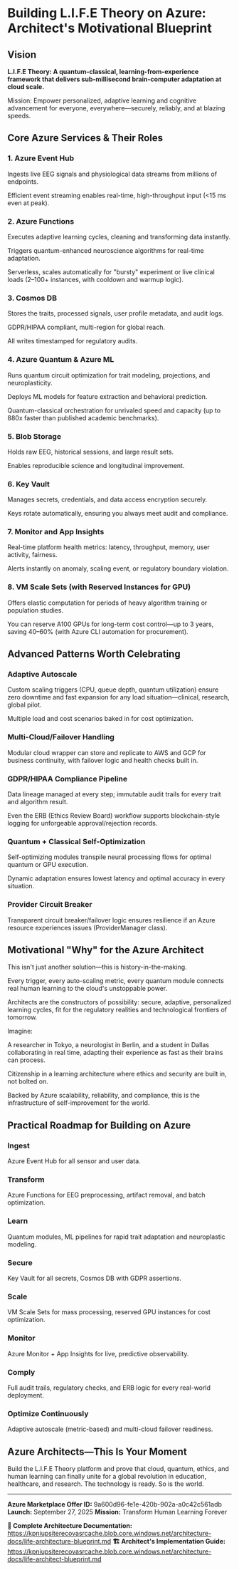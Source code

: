 # Building L.I.F.E Theory on Azure: Architect's Motivational Blueprint

## Vision

**L.I.F.E Theory: A quantum-classical, learning-from-experience framework that delivers sub-millisecond brain-computer adaptation at cloud scale.**

Mission: Empower personalized, adaptive learning and cognitive advancement for everyone, everywhere—securely, reliably, and at blazing speeds.

## Core Azure Services & Their Roles

### 1. Azure Event Hub

Ingests live EEG signals and physiological data streams from millions of endpoints.

Efficient event streaming enables real-time, high-throughput input (<15 ms even at peak).

### 2. Azure Functions

Executes adaptive learning cycles, cleaning and transforming data instantly.

Triggers quantum-enhanced neuroscience algorithms for real-time adaptation.

Serverless, scales automatically for "bursty" experiment or live clinical loads (2–100+ instances, with cooldown and warmup logic).

### 3. Cosmos DB

Stores the traits, processed signals, user profile metadata, and audit logs.

GDPR/HIPAA compliant, multi-region for global reach.

All writes timestamped for regulatory audits.

### 4. Azure Quantum & Azure ML

Runs quantum circuit optimization for trait modeling, projections, and neuroplasticity.

Deploys ML models for feature extraction and behavioral prediction.

Quantum-classical orchestration for unrivaled speed and capacity (up to 880x faster than published academic benchmarks).

### 5. Blob Storage

Holds raw EEG, historical sessions, and large result sets.

Enables reproducible science and longitudinal improvement.

### 6. Key Vault

Manages secrets, credentials, and data access encryption securely.

Keys rotate automatically, ensuring you always meet audit and compliance.

### 7. Monitor and App Insights

Real-time platform health metrics: latency, throughput, memory, user activity, fairness.

Alerts instantly on anomaly, scaling event, or regulatory boundary violation.

### 8. VM Scale Sets (with Reserved Instances for GPU)

Offers elastic computation for periods of heavy algorithm training or population studies.

You can reserve A100 GPUs for long-term cost control—up to 3 years, saving 40–60% (with Azure CLI automation for procurement).

## Advanced Patterns Worth Celebrating

### Adaptive Autoscale

Custom scaling triggers (CPU, queue depth, quantum utilization) ensure zero downtime and fast expansion for any load situation—clinical, research, global pilot.

Multiple load and cost scenarios baked in for cost optimization.

### Multi-Cloud/Failover Handling

Modular cloud wrapper can store and replicate to AWS and GCP for business continuity, with failover logic and health checks built in.

### GDPR/HIPAA Compliance Pipeline

Data lineage managed at every step; immutable audit trails for every trait and algorithm result.

Even the ERB (Ethics Review Board) workflow supports blockchain-style logging for unforgeable approval/rejection records.

### Quantum + Classical Self-Optimization

Self-optimizing modules transpile neural processing flows for optimal quantum or GPU execution.

Dynamic adaptation ensures lowest latency and optimal accuracy in every situation.

### Provider Circuit Breaker

Transparent circuit breaker/failover logic ensures resilience if an Azure resource experiences issues (ProviderManager class).

## Motivational "Why" for the Azure Architect

This isn't just another solution—this is history-in-the-making.

Every trigger, every auto-scaling metric, every quantum module connects real human learning to the cloud's unstoppable power.

Architects are the constructors of possibility: secure, adaptive, personalized learning cycles, fit for the regulatory realities and technological frontiers of tomorrow.

Imagine:

A researcher in Tokyo, a neurologist in Berlin, and a student in Dallas collaborating in real time, adapting their experience as fast as their brains can process.

Citizenship in a learning architecture where ethics and security are built in, not bolted on.

Backed by Azure scalability, reliability, and compliance, this is the infrastructure of self-improvement for the world.

## Practical Roadmap for Building on Azure

### Ingest

Azure Event Hub for all sensor and user data.

### Transform

Azure Functions for EEG preprocessing, artifact removal, and batch optimization.

### Learn

Quantum modules, ML pipelines for rapid trait adaptation and neuroplastic modeling.

### Secure

Key Vault for all secrets, Cosmos DB with GDPR assertions.

### Scale

VM Scale Sets for mass processing, reserved GPU instances for cost optimization.

### Monitor

Azure Monitor + App Insights for live, predictive observability.

### Comply

Full audit trails, regulatory checks, and ERB logic for every real-world deployment.

### Optimize Continuously

Adaptive autoscale (metric-based) and multi-cloud failover readiness.

## Azure Architects—This Is Your Moment

Build the L.I.F.E Theory platform and prove that cloud, quantum, ethics, and human learning can finally unite for a global revolution in education, healthcare, and research. The technology is ready. So is the world.

---

**Azure Marketplace Offer ID:** 9a600d96-fe1e-420b-902a-a0c42c561adb
**Launch:** September 27, 2025
**Mission:** Transform Human Learning Forever

**📖 Complete Architecture Documentation:** <https://kpniupsiterecovasrcache.blob.core.windows.net/architecture-docs/life-architecture-blueprint.md>
**🏗️ Architect's Implementation Guide:** <https://kpniupsiterecovasrcache.blob.core.windows.net/architecture-docs/life-architect-blueprint.md>
